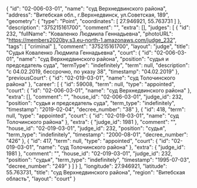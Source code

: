 {
    "id": "02-006-03-01",
    "name": "суд Верхнедвинского района",
    "address": "Витебская обл., г.Верхнедвинск, ул.Советская, 189",
    "geometry": {
        "type": "Point",
        "coordinates": [
            27.946921,
            55.763731
        ]
    },
    "description": "375215161700",
    "comment": "",
    "extra": [],
    "judges": [
        {
            "id": 232,
            "fullName": "Коваленко Людмила Геннадьевна",
            "photoURL": "https://members2020by.s3.eu-north-1.amazonaws.com/judge_232",
            "tags": [
                "criminal"
            ],
            "comment": "375215161700",
            "layout": "judge",
            "title": "Судья Коваленко Людмила Геннадьевна",
            "court": {
                "id": "02-006-03-01",
                "name": "суд Верхнедвинского района",
                "position": "судья и председатель суда",
                "termType": "indefinitely",
                "term": null,
                "description": "c 04.02.2019, бессрочно, по указу 38",
                "timestamp": "04.02.2019"
            },
            "previousCourt": {
                "id": "02-019-03-01",
                "name": "суд Толочинского района"
            },
            "career": [
                {
                    "id": 59008,
                    "term": null,
                    "type": "appointed",
                    "court": {
                        "id": "02-006-03-01",
                        "name": "суд Верхнедвинского района"
                    },
                    "extra": [],
                    "comment": "",
                    "house_id": "02-006-03-01",
                    "judge_id": 232,
                    "position": "судья и председатель суда",
                    "term_type": "indefinitely",
                    "timestamp": "2019-02-04",
                    "decree_number": "38"
                },
                {
                    "id": 418,
                    "term": null,
                    "type": "appointed",
                    "court": {
                        "id": "02-019-03-01",
                        "name": "суд Толочинского района"
                    },
                    "extra": {
                        "judge_id": 1981
                    },
                    "comment": "",
                    "house_id": "02-019-03-01",
                    "judge_id": 232,
                    "position": "судья",
                    "term_type": "indefinitely",
                    "timestamp": "2000-08-01",
                    "decree_number": "426"
                },
                {
                    "id": 417,
                    "term": null,
                    "type": "appointed",
                    "court": {
                        "id": "02-019-03-01",
                        "name": "суд Толочинского района"
                    },
                    "extra": {
                        "judge_id": 1981
                    },
                    "comment": "",
                    "house_id": "02-019-03-01",
                    "judge_id": 232,
                    "position": "судья",
                    "term_type": "indefinitely",
                    "timestamp": "1995-07-03",
                    "decree_number": "249"
                }
            ]
        }
    ],
    "longitude": 27.946921,
    "latitude": 55.763731,
    "title": "суд Верхнедвинского района",
    "region": "Витебская область",
    "layout": "court"
}